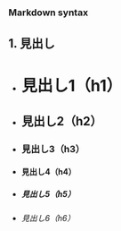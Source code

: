 ### Markdown syntax
## 1. 見出し
- # 見出し1（h1）
- ## 見出し2（h2）
- ### 見出し3（h3）
- #### 見出し4（h4）
- ##### 見出し5（h5）
- ###### 見出し6（h6）
